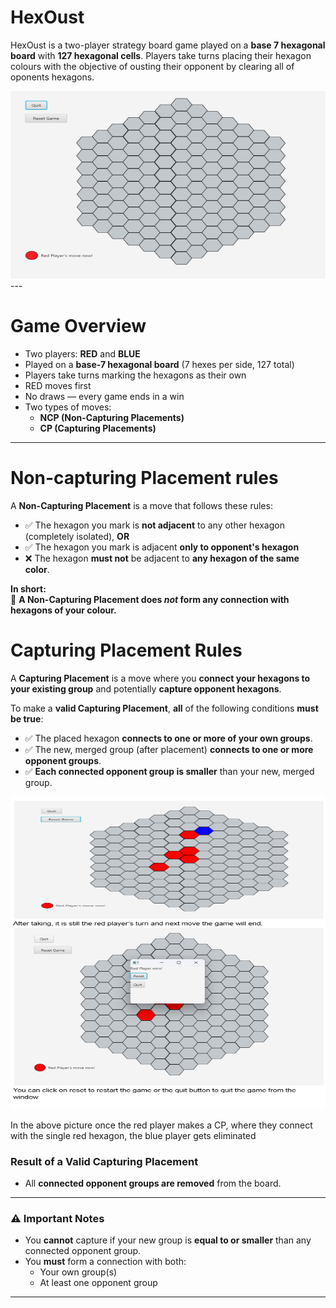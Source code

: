 # HexOust

HexOust is a two-player strategy board game played on a **base 7 hexagonal board** with **127 hexagonal cells**. Players take turns placing their hexagon colours
with the objective of ousting their opponent by clearing all of oponents hexagons.

<img src="images/game.png" alt="HexOust Game Board" width="600" height="300"/>
---

# Game Overview

- Two players: **RED** and **BLUE**
- Played on a **base-7 hexagonal board** (7 hexes per side, 127 total)
- Players take turns marking the hexagons as their own
- RED moves first
- No draws — every game ends in a win
- Two types of moves:
  - **NCP (Non-Capturing Placements)**
  - **CP (Capturing Placements)**

---

# Non-capturing Placement rules

A **Non-Capturing Placement** is a move that follows these rules:

- ✅ The hexagon you mark is **not adjacent** to any other hexagon (completely isolated), **OR**
- ✅ The hexagon you mark is adjacent **only to opponent's hexagon**
- ❌ The hexagon **must not** be adjacent to **any hexagon of the same color**.

**In short:**  
🔴 **A Non-Capturing Placement does _not_ form any connection with hexagons of your colour.**





# Capturing Placement Rules

A **Capturing Placement** is a move where you **connect your hexagons to your existing group** and potentially **capture opponent hexagons**.

To make a **valid Capturing Placement**, **all** of the following conditions **must be true**:

- ✅ The placed hexagon **connects to one or more of your own groups**.
- ✅ The new, merged group (after placement) **connects to one or more opponent groups**.
- ✅ **Each connected opponent group is smaller** than your new, merged group.
  
 <img src="images/cp.png" alt="Capturing Placement Example" width="700" height="500"/>

 In the above picture once the red player makes a CP, where they connect with the single red hexagon, the blue player gets eliminated

### Result of a Valid Capturing Placement

- All **connected opponent groups are removed** from the board.

---

### ⚠️ Important Notes

- You **cannot** capture if your new group is **equal to or smaller** than any connected opponent group.
- You **must** form a connection with both:
  - Your own group(s)
  - At least one opponent group

---


